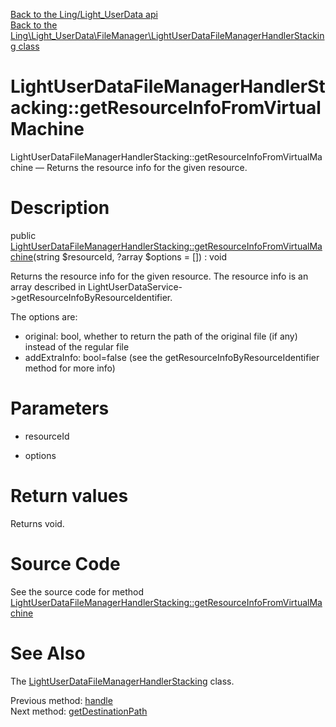[Back to the Ling/Light_UserData api](https://github.com/lingtalfi/Light_UserData/blob/master/doc/api/Ling/Light_UserData.md)<br>
[Back to the Ling\Light_UserData\FileManager\LightUserDataFileManagerHandlerStacking class](https://github.com/lingtalfi/Light_UserData/blob/master/doc/api/Ling/Light_UserData/FileManager/LightUserDataFileManagerHandlerStacking.md)


LightUserDataFileManagerHandlerStacking::getResourceInfoFromVirtualMachine
================



LightUserDataFileManagerHandlerStacking::getResourceInfoFromVirtualMachine — Returns the resource info for the given resource.




Description
================


public [LightUserDataFileManagerHandlerStacking::getResourceInfoFromVirtualMachine](https://github.com/lingtalfi/Light_UserData/blob/master/doc/api/Ling/Light_UserData/FileManager/LightUserDataFileManagerHandlerStacking/getResourceInfoFromVirtualMachine.md)(string $resourceId, ?array $options = []) : void




Returns the resource info for the given resource.
The resource info is an array described in LightUserDataService->getResourceInfoByResourceIdentifier.


The options are:
- original: bool, whether to return the path of the original file (if any) instead of the regular file
- addExtraInfo: bool=false (see the getResourceInfoByResourceIdentifier method for more info)




Parameters
================


- resourceId

    

- options

    


Return values
================

Returns void.








Source Code
===========
See the source code for method [LightUserDataFileManagerHandlerStacking::getResourceInfoFromVirtualMachine](https://github.com/lingtalfi/Light_UserData/blob/master/FileManager/LightUserDataFileManagerHandlerStacking.php#L613-L650)


See Also
================

The [LightUserDataFileManagerHandlerStacking](https://github.com/lingtalfi/Light_UserData/blob/master/doc/api/Ling/Light_UserData/FileManager/LightUserDataFileManagerHandlerStacking.md) class.

Previous method: [handle](https://github.com/lingtalfi/Light_UserData/blob/master/doc/api/Ling/Light_UserData/FileManager/LightUserDataFileManagerHandlerStacking/handle.md)<br>Next method: [getDestinationPath](https://github.com/lingtalfi/Light_UserData/blob/master/doc/api/Ling/Light_UserData/FileManager/LightUserDataFileManagerHandlerStacking/getDestinationPath.md)<br>

